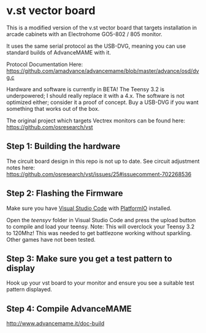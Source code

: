 v.st vector board
====
This is a modified version of the v.st vector board that targets installation in arcade cabinets with an Electrohome GO5-802 / 805 monitor.

It uses the same serial protocol as the USB-DVG, meaning you can use standard builds of AdvanceMAME with it.

Protocol Documentation Here:  https://github.com/amadvance/advancemame/blob/master/advance/osd/dvg.c

Hardware and software is currently in BETA!  The Teensy 3.2 is underpowered; I should really replace it with a 4.x.  The software is not optimized either; consider it a proof of concept.  Buy a USB-DVG if you want something that works out of the box.

The original project which targets Vectrex monitors can be found here: https://github.com/osresearch/vst

## Step 1: Building the hardware
The circuit board design in this repo is not up to date.  See circuit adjustment notes here:  
https://github.com/osresearch/vst/issues/25#issuecomment-702268536

## Step 2: Flashing the Firmware
Make sure you have [Visual Studio Code](https://code.visualstudio.com/) with [PlatformIO](https://platformio.org/) installed.

Open the *teensyv* folder in Visual Studio Code and press the upload button to compile and load your teensy.
Note:  This will overclock your Teensy 3.2 to 120Mhz!  This was needed to get battlezone working without sparkling.  Other games have not been tested.

## Step 3: Make sure you get a test pattern to display
Hook up your vst board to your monitor and ensure you see a suitable test pattern displayed.

## Step 4: Compile AdvanceMAME
http://www.advancemame.it/doc-build
